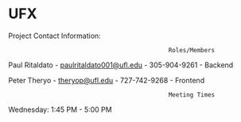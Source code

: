 # UFX
Project
Contact Information:


                                                 Roles/Members
  Paul Ritaldato - paulritaldato001@ufl.edu - 305-904-9261 - Backend
  
  Peter Theryo -   theryop@ufl.edu          - 727-742-9268 - Frontend
 
                                                 Meeting Times
  Wednesday: 1:45 PM - 5:00 PM
